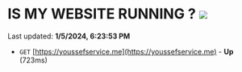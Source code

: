# IS MY WEBSITE RUNNING ? [![](https://img.shields.io/static/v1?label=Sponsor&message=%E2%9D%A4&logo=GitHub&color=%23fe8e86)](https://github.com/sponsors/<username>)

Last updated: **1/5/2024, 6:23:53 PM**

- `GET` [https://youssefservice.me](https://youssefservice.me) - **Up** (723ms)
